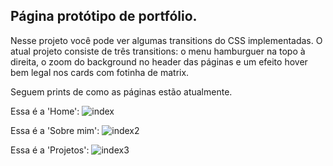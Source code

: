 ## Página protótipo de portfólio.

Nesse projeto você pode ver algumas transitions do CSS implementadas. O atual projeto consiste de três transitions: o menu hamburguer na topo à direita, o zoom do background no header das páginas e um efeito hover bem legal nos cards com fotinha de matrix.

Seguem prints de como as páginas estão atualmente.

Essa é a 'Home':
![index](https://user-images.githubusercontent.com/69309604/175109336-8a51c174-9e17-4d5c-a427-1cba76b3ab1a.png)

Essa é a 'Sobre mim':
![index2](https://user-images.githubusercontent.com/69309604/175109345-77d04003-75ef-4209-9f4b-4d505ba6c54a.png)

Essa é a 'Projetos':
![index3](https://user-images.githubusercontent.com/69309604/175109350-ca99f023-e427-46d9-b21d-6709793c524e.png)

